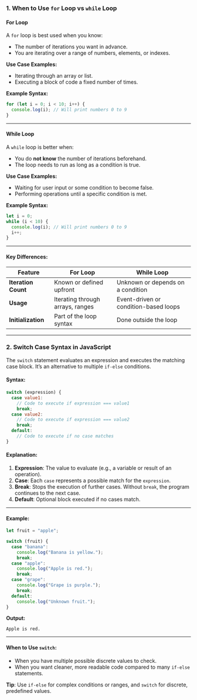 ### 1. **When to Use `for` Loop vs `while` Loop**

#### **For Loop**
A `for` loop is best used when you know:
- The number of iterations you want in advance.
- You are iterating over a range of numbers, elements, or indexes.

**Use Case Examples:**
- Iterating through an array or list.
- Executing a block of code a fixed number of times.
  
**Example Syntax:**
```javascript
for (let i = 0; i < 10; i++) {
  console.log(i); // Will print numbers 0 to 9
}
```

---

#### **While Loop**
A `while` loop is better when:
- You do **not know** the number of iterations beforehand.
- The loop needs to run as long as a condition is true.

**Use Case Examples:**
- Waiting for user input or some condition to become false.
- Performing operations until a specific condition is met.

**Example Syntax:**
```javascript
let i = 0;
while (i < 10) {
  console.log(i); // Will print numbers 0 to 9
  i++;
}
```

---

#### **Key Differences:**
| **Feature**        | **For Loop**                           | **While Loop**                        |
|---------------------|----------------------------------------|---------------------------------------|
| **Iteration Count** | Known or defined upfront              | Unknown or depends on a condition     |
| **Usage**           | Iterating through arrays, ranges      | Event-driven or condition-based loops |
| **Initialization**  | Part of the loop syntax               | Done outside the loop                 |

---

### 2. **Switch Case Syntax in JavaScript**

The `switch` statement evaluates an expression and executes the matching case block. It’s an alternative to multiple `if-else` conditions.

#### **Syntax:**
```javascript
switch (expression) {
  case value1:
    // Code to execute if expression === value1
    break;
  case value2:
    // Code to execute if expression === value2
    break;
  default:
    // Code to execute if no case matches
}
```

#### **Explanation:**
1. **Expression**: The value to evaluate (e.g., a variable or result of an operation).
2. **Case**: Each `case` represents a possible match for the `expression`.
3. **Break**: Stops the execution of further cases. Without `break`, the program continues to the next case.
4. **Default**: Optional block executed if no cases match.

---

#### **Example:**
```javascript
let fruit = "apple";

switch (fruit) {
  case "banana":
    console.log("Banana is yellow.");
    break;
  case "apple":
    console.log("Apple is red.");
    break;
  case "grape":
    console.log("Grape is purple.");
    break;
  default:
    console.log("Unknown fruit.");
}
```

**Output:**
```
Apple is red.
```

---

#### **When to Use `switch`:**
- When you have multiple possible discrete values to check.
- When you want cleaner, more readable code compared to many `if-else` statements. 

**Tip**: Use `if-else` for complex conditions or ranges, and `switch` for discrete, predefined values.
